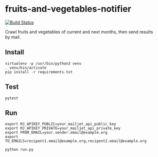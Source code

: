 # fruits-and-vegetables-notifier

[![Build Status](https://travis-ci.org/damienbeaufils/fruits-and-vegetables-notifier.svg?branch=master)](https://travis-ci.org/damienbeaufils/fruits-and-vegetables-notifier)

Crawl fruits and vegetables of current and next months, then send results by mail.

## Install

```
virtualenv -p /usr/bin/python3 venv
. venv/bin/activate
pip install -r requirements.txt
```

## Test

```
pytest
```

## Run

```
export MJ_APIKEY_PUBLIC=your_mailjet_api_public_key
export MJ_APIKEY_PRIVATE=your_mailjet_api_private_key
export FROM_EMAIL=your.sender.email@example.org
export TO_EMAILS=recipent1.email@example.org,recipent2.email@example.org

python run.py
```
